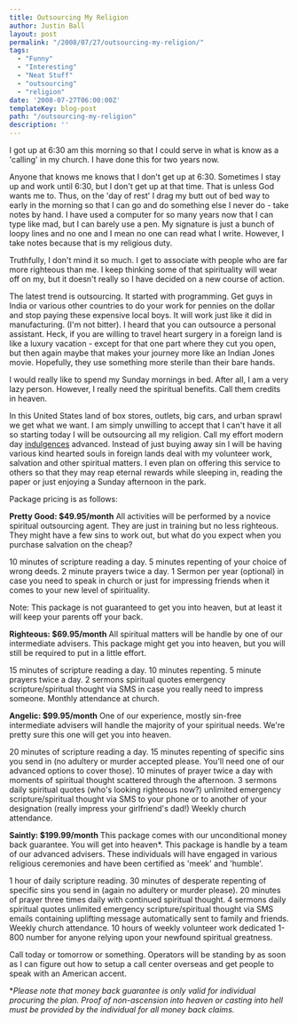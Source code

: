 ```yaml
---
title: Outsourcing My Religion
author: Justin Ball
layout: post
permalink: "/2008/07/27/outsourcing-my-religion/"
tags:
  - "Funny"
  - "Interesting"
  - "Neat Stuff"
  - "outsourcing"
  - "religion"
date: '2008-07-27T06:00:00Z'
templateKey: blog-post
path: "/outsourcing-my-religion"
description: ''
---
```


I got up at 6:30 am this morning so that I could serve in what is know as a 'calling' in my church. I have done this for two years now.

Anyone that knows me knows that I don't get up at 6:30. Sometimes I stay up and work until 6:30, but I don't get up at that time. That is unless God wants me to. Thus, on the 'day of rest' I drag my butt out of bed way to early in the morning so that I can go and do something else I never do - take notes by hand. I have used a computer for so many years now that I can type like mad, but I can barely use a pen. My signature is just a bunch of loopy lines and no one and I mean no one can read what I write. However, I take notes because that is my religious duty.

Truthfully, I don't mind it so much. I get to associate with people who are far more righteous than me. I keep thinking some of that spirituality will wear off on my, but it doesn't really so I have decided on a new course of action.

The latest trend is outsourcing. It started with programming. Get guys in India or various other countries to do your work for pennies on the dollar and stop paying these expensive local boys. It will work just like it did in manufacturing. (I'm not bitter). I heard that you can outsource a personal assistant. Heck, if you are willing to travel heart surgery in a foreign land is like a luxury vacation - except for that one part where they cut you open, but then again maybe that makes your journey more like an Indian Jones movie. Hopefully, they use something more sterile than their bare hands.

I would really like to spend my Sunday mornings in bed. After all, I am a very lazy person. However, I really need the spiritual benefits. Call them credits in heaven.

In this United States land of box stores, outlets, big cars, and urban sprawl we get what we want. I am simply unwilling to accept that I can't have it all so starting today I will be outsourcing all my religion. Call my effort modern day [indulgences][1] advanced. Instead of just buying away sin I will be having various kind hearted souls in foreign lands deal with my volunteer work, salvation and other spiritual matters. I even plan on offering this service to others so that they may reap eternal rewards while sleeping in, reading the paper or just enjoying a Sunday afternoon in the park.

 [1]: http://apps.facebook.com/indulgences/

Package pricing is as follows:

**Pretty Good: $49.95/month**
All activities will be performed by a novice spiritual outsourcing agent. They are just in training but no less righteous. They might have a few sins to work out, but what do you expect when you purchase salvation on the cheap?

10 minutes of scripture reading a day.
5 minutes repenting of your choice of wrong deeds.
2 minute prayers twice a day.
1 Sermon per year (optional) in case you need to speak in church or just for impressing friends when it comes to your new level of spirituality.

Note: This package is not guaranteed to get you into heaven, but at least it will keep your parents off your back.

**Righteous: $69.95/month**
All spiritual matters will be handle by one of our intermediate advisers. This package might get you into heaven, but you will still be required to put in a little effort.

15 minutes of scripture reading a day.
10 minutes repenting.
5 minute prayers twice a day.
2 sermons spiritual quotes emergency scripture/spiritual thought via SMS in case you really need to impress someone.
Monthly attendance at church.

**Angelic: $99.95/month**
One of our experience, mostly sin-free intermediate advisers will handle the majority of your spiritual needs. We're pretty sure this one will get you into heaven.

20 minutes of scripture reading a day.
15 minutes repenting of specific sins you send in (no adultery or murder accepted please. You'll need one of our advanced options to cover those).
10 minutes of prayer twice a day with moments of spiritual thought scattered through the afternoon.
3 sermons daily spiritual quotes (who's looking righteous now?) unlimited emergency scripture/spiritual thought via SMS to your phone or to another of your designation (really impress your girlfriend's dad!)
Weekly church attendance.

**Saintly: $199.99/month**
This package comes with our unconditional money back guarantee. You will get into heaven*. This package is handle by a team of our advanced advisers. These individuals will have engaged in various religious ceremonies and have been certified as 'meek' and 'humble'.

1 hour of daily scripture reading.
30 minutes of desperate repenting of specific sins you send in (again no adultery or murder please).
20 minutes of prayer three times daily with continued spiritual thought.
4 sermons daily spiritual quotes unlimited emergency scripture/spiritual thought via SMS emails containing uplifting message automatically sent to family and friends.
Weekly church attendance.
10 hours of weekly volunteer work dedicated 1-800 number for anyone relying upon your newfound spiritual greatness.

Call today or tomorrow or something. Operators will be standing by as soon as I can figure out how to setup a call center overseas and get people to speak with an American accent.

**Please note that money back guarantee is only valid for individual procuring the plan. Proof of non-ascension into heaven or casting into hell must be provided by the individual for all money back claims.*

